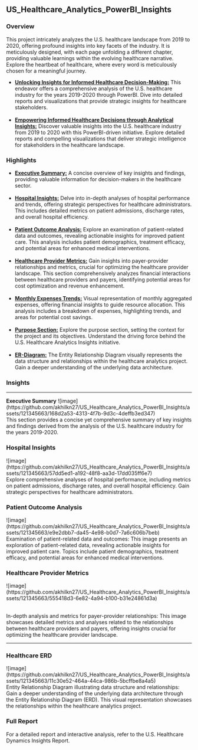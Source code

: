 <h2>US_Healthcare_Analytics_PowerBI_Insights</h2>

<h3>Overview</h3>

This project intricately analyzes the U.S. healthcare landscape from 2019 to 2020, offering profound insights into key facets of the industry. It is meticulously designed, with each page unfolding a different chapter, providing valuable learnings within the evolving healthcare narrative. Explore the heartbeat of healthcare, where every word is meticulously chosen for a meaningful journey.

<ul>
  <li><b><u>Unlocking Insights for Informed Healthcare Decision-Making:</b></u> This endeavor offers a comprehensive analysis of the U.S. healthcare industry for the years 2019-2020 through PowerBI. Dive into detailed reports and visualizations that provide strategic insights for healthcare stakeholders.</b></li><br>

<li><b><u>Empowering Informed Healthcare Decisions through Analytical Insights:</b></u> Discover valuable insights into the U.S. healthcare industry from 2019 to 2020 with this PowerBI-driven initiative. Explore detailed reports and compelling visualizations that deliver strategic intelligence for stakeholders in the healthcare landscape.</li></ul>

<h3>Highlights</h3>
<ul>
  <li><b><u>Executive Summary:</b></u> A concise overview of key insights and findings, providing valuable information for decision-makers in the healthcare sector.</li><br>

<li><b><u>Hospital Insights:</b></u> Delve into in-depth analyses of hospital performance and trends, offering strategic perspectives for healthcare administrators. This includes detailed metrics on patient admissions, discharge rates, and overall hospital efficiency.</li><br>

<li><b><u>Patient Outcome Analysis:</b></u> Explore an examination of patient-related data and outcomes, revealing actionable insights for improved patient care. This analysis includes patient demographics, treatment efficacy, and potential areas for enhanced medical interventions.</li><br>

<li><b><u>Healthcare Provider Metrics:</b></u> Gain insights into payer-provider relationships and metrics, crucial for optimizing the healthcare provider landscape. This section comprehensively analyzes financial interactions between healthcare providers and payers, identifying potential areas for cost optimization and revenue enhancement.</li><br>

<li><b><u>Monthly Expenses Trends:</b></u> Visual representation of monthly aggregated expenses, offering financial insights to guide resource allocation. This analysis includes a breakdown of expenses, highlighting trends, and areas for potential cost savings.</li><br>

<li><b><u>Purpose Section:</b></u> Explore the purpose section, setting the context for the project and its objectives. Understand the driving force behind the U.S. Healthcare Analytics Insights initiative.</li></br>

<li><b><u>ER-Diagram:</b></u> The Entity Relationship Diagram visually represents the data structure and relationships within the healthcare analytics project. Gain a deeper understanding of the underlying data architecture.</li></ul>

<h3>Insights</h3><hr>
<b>Executive Summary</b>
![image](https://github.com/akhilkn27/US_Healthcare_Analytics_PowerBI_Insights/assets/121345663/168d2a53-4313-4f7b-9d3c-4deffb3ed347)
<br>This section provides a concise yet comprehensive summary of key insights and findings derived from the analysis of the U.S. healthcare industry for the years 2019-2020.

<h3>Hospital Insights</h3>
![image](https://github.com/akhilkn27/US_Healthcare_Analytics_PowerBI_Insights/assets/121345663/57dd5ed1-a192-48f8-aa3d-17dd035ff6e7)
<br>Explore comprehensive analyses of hospital performance, including metrics on patient admissions, discharge rates, and overall hospital efficiency. Gain strategic perspectives for healthcare administrators.

<h3>Patient Outcome Analysis</h3>
![image](https://github.com/akhilkn27/US_Healthcare_Analytics_PowerBI_Insights/assets/121345663/e9e2dbb7-da45-4e98-b0d7-7a6c606b7beb)
<br>Examination of patient-related data and outcomes: This image presents an exploration of patient-related data, revealing actionable insights for improved patient care. Topics include patient demographics, treatment efficacy, and potential areas for enhanced medical interventions.

<h3>Healthcare Provider Metrics</h3>
![image](https://github.com/akhilkn27/US_Healthcare_Analytics_PowerBI_Insights/assets/121345663/555418d3-6e82-4a94-b100-b31e24861d3a)

<br>In-depth analysis and metrics for payer-provider relationships: This image showcases detailed metrics and analyses related to the relationships between healthcare providers and payers, offering insights crucial for optimizing the healthcare provider landscape.<hr>

<h3>Healthcare ERD</h3>
![image](https://github.com/akhilkn27/US_Healthcare_Analytics_PowerBI_Insights/assets/121345663/11c30e52-464a-44ca-986b-5bcffbe8a4a5)
<br>Entity Relationship Diagram illustrating data structure and relationships: Gain a deeper understanding of the underlying data architecture through the Entity Relationship Diagram (ERD). This visual representation showcases the relationships within the healthcare analytics project.

<h3>Full Report</h3>
For a detailed report and interactive analysis, refer to the U.S. Healthcare Dynamics Insights Report.

